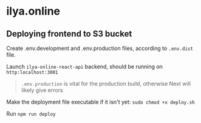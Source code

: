 # ilya.online

## Deploying frontend to S3 bucket
Create .env.development and .env.production files, according to `.env.dist` file.

Launch `ilya-online-react-api` backend, should be running on `http:localhost:3001`

> `.env.production` is vital for the production build, otherwise Next will likely give errors 

Make the deployment file executable if it isn't yet: `sudo chmod +x deploy.sh`

Run `npm run deploy`
